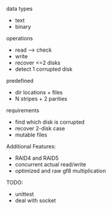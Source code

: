 data types
- text
- binary

operations
- read --> check
- write
- recover <=2 disks
- detect 1 corrupted disk

predefined
- dir locations + files
- N stripes + 2 parities

requirements
- find which disk is corrupted
- recover 2-disk case
- mutable files

Additional Features:
- RAID4 and RAID5
- concurrent actual read/write
- optimized and raw gf8 multiplication

TODO:
- unittest
- deal with socket
